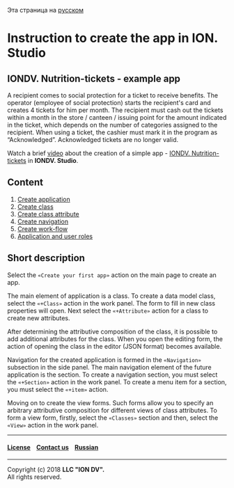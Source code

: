 Эта страница на [русском](/tutorial/ru/index.md)

# Instruction to create the app in ION. Studio

## IONDV. Nutrition-tickets - example app

A recipient comes to social protection for a ticket to receive benefits. The operator (employee of social protection) starts the recipient's card and creates 4 tickets for him per month. The recipient must cash out the tickets within a month in the store / canteen / issuing point for the amount indicated in the ticket, which depends on the number of categories assigned to the recipient. When using a ticket, the cashier must mark it in the program as “Acknowledged”. Acknowledged tickets are no longer valid.

Watch a brief [video](https://www.youtube.com/watch?v=e201ko9fkQ8&t=331s) about the creation of a simple app - [IONDV. Nutrition-tickets](https://github.com/iondv/nutrition-tickets) in **IONDV. Studio**. 

## Content 

1. [Create application](/tutorial/en/1_create_application.md)
2. [Create class](/tutorial/en/2_create_class.md)
3. [Create class attribute](/tutorial/en/3_create_navigation.md)
4. [Create navigation](/tutorial/en/4_create_views.md)
5. [Create work-flow](/tutorial/en/5_create_workflow.md)
6. [Application and user roles](/tutorial/en/6_done_application.md)

## Short description

Select the `«Create your first app»` action on the main page to create an app.

The main element of application is a class. To create a data model class, select the `«+Class»` action in the work panel. The form to fill in new class properties will open. Next select the `«+Attribute»` action for a class to create new attributes. 

After determining the attributive composition of the class, it is possible to add additional attributes for the class.
When you open the editing form, the action of opening the class in the editor (JSON format) becomes available.

Navigation for the created application is formed in the `«Navigation»` subsection in the side panel. The main navigation element of the future application is the section. To create a navigation section, you must select the `«+Section»` action in the work panel. To create a menu item for a section, you must select the `«+item»` action.

Moving on to create the view forms. Such forms allow you to specify an arbitrary attributive composition for different views of class attributes. To form a view form, firstly, select the `«Classes»` section and then, select the `«View»` action in the work panel.

--------------------------------------------------------------------------  


#### [License](/LICENSE) &ensp; [Contact us](https://iondv.com/contacts) &ensp; [Russian](/tutorial/ru/index.md)          
<div><img src="https://mc.iondv.com/watch/local/docs/nutrition-tickets" style="position:absolute; left:-9999px;" height=1 width=1 alt="iondv metrics"></div>


--------------------------------------------------------------------------  

Copyright (c) 2018 **LLC "ION DV".**  
All rights reserved.
